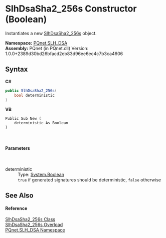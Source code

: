 # SlhDsaSha2_256s Constructor (Boolean)
 

Instantiates a new <a href="47093a5b-5140-2d95-6274-fe863ef20cd3">SlhDsaSha2_256s</a> object.

**Namespace:**&nbsp;<a href="5a51e981-67fd-0177-2098-034d6071509d">PQnet.SLH_DSA</a><br />**Assembly:**&nbsp;PQnet (in PQnet.dll) Version: 1.0.0+2389d30bd26bfacd2eb83d96ee6ec4c7b3ca4606

## Syntax

**C#**<br />
``` C#
public SlhDsaSha2_256s(
	bool deterministic
)
```

**VB**<br />
``` VB
Public Sub New ( 
	deterministic As Boolean
)
```

<br />

#### Parameters
&nbsp;<dl><dt>deterministic</dt><dd>Type: <a href="https://docs.microsoft.com/dotnet/api/system.boolean" target="_blank" rel="noopener noreferrer">System.Boolean</a><br />`true` if generated signatures should be deterministic, `false` otherwise</dd></dl>

## See Also


#### Reference
<a href="47093a5b-5140-2d95-6274-fe863ef20cd3">SlhDsaSha2_256s Class</a><br /><a href="6affac8f-e6a6-6fab-2336-7d1f45c6edec">SlhDsaSha2_256s Overload</a><br /><a href="5a51e981-67fd-0177-2098-034d6071509d">PQnet.SLH_DSA Namespace</a><br />